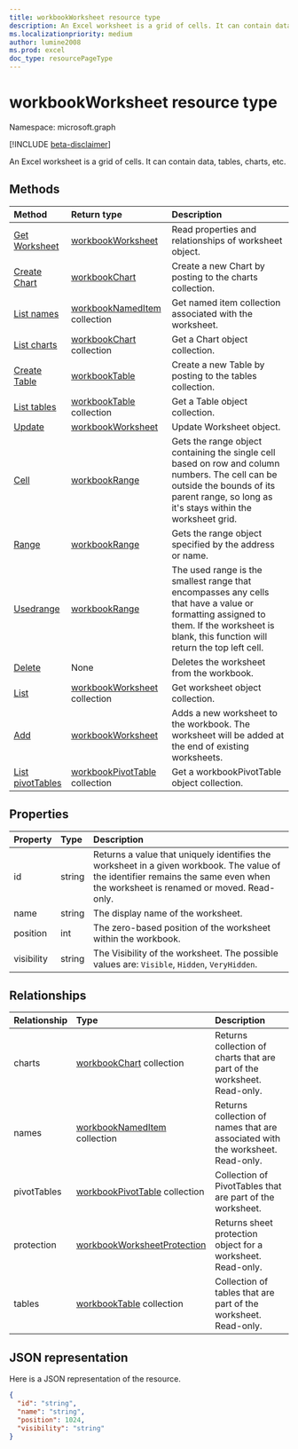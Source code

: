 ```yaml
---
title: workbookWorksheet resource type
description: An Excel worksheet is a grid of cells. It can contain data, tables, charts, etc.
ms.localizationpriority: medium
author: lumine2008
ms.prod: excel
doc_type: resourcePageType
---
```


# workbookWorksheet resource type

Namespace: microsoft.graph

[!INCLUDE [beta-disclaimer](../../includes/beta-disclaimer.md)]

An Excel worksheet is a grid of cells. It can contain data, tables, charts, etc.

## Methods

| Method                                                           | Return type                                            | Description                                                                                                                                                                                |
| :--------------------------------------------------------------- | :----------------------------------------------------- | :----------------------------------------------------------------------------------------------------------------------------------------------------------------------------------------- |
| [Get Worksheet](../api/worksheet-get.md)                         | [workbookWorksheet](workbookworksheet.md)              | Read properties and relationships of worksheet object.                                                                                                                                     |
| [Create Chart](../api/worksheet-post-charts.md)                  | [workbookChart](workbookchart.md)                      | Create a new Chart by posting to the charts collection.                                                                                                                                    |
| [List names](../api/worksheet-list-names.md)                     | [workbookNamedItem](workbooknameditem.md) collection   | Get named item collection associated with the worksheet.                                                                                                                                   |
| [List charts](../api/worksheet-list-charts.md)                   | [workbookChart](workbookchart.md) collection           | Get a Chart object collection.                                                                                                                                                             |
| [Create Table](../api/worksheet-post-tables.md)                  | [workbookTable](workbooktable.md)                      | Create a new Table by posting to the tables collection.                                                                                                                                    |
| [List tables](../api/worksheet-list-tables.md)                   | [workbookTable](workbooktable.md) collection           | Get a Table object collection.                                                                                                                                                             |
| [Update](../api/worksheet-update.md)                             | [workbookWorksheet](workbookworksheet.md)              | Update Worksheet object.                                                                                                                                                                   |
| [Cell](../api/worksheet-cell.md)                                 | [workbookRange](workbookrange.md)                      | Gets the range object containing the single cell based on row and column numbers. The cell can be outside the bounds of its parent range, so long as it's stays within the worksheet grid. |
| [Range](../api/worksheet-range.md)                               | [workbookRange](workbookrange.md)                      | Gets the range object specified by the address or name.                                                                                                                                    |
| [Usedrange](../api/worksheet-usedrange.md)                       | [workbookRange](workbookrange.md)                      | The used range is the smallest range that encompasses any cells that have a value or formatting assigned to them. If the worksheet is blank, this function will return the top left cell.  |
| [Delete](../api/worksheet-delete.md)                             | None                                                   | Deletes the worksheet from the workbook.                                                                                                                                                   |
| [List](../api/worksheet-list.md)                                 | [workbookWorksheet](workbookworksheet.md) collection   | Get worksheet object collection.                                                                                                                                                           |
| [Add](../api/worksheetcollection-add.md)                         | [workbookWorksheet](workbookworksheet.md)              | Adds a new worksheet to the workbook. The worksheet will be added at the end of existing worksheets.                                                                                       |
| [List pivotTables](../api/workbookworksheet-list-pivottables.md) | [workbookPivotTable](workbookpivottable.md) collection | Get a workbookPivotTable object collection.                                                                                                                                                |

## Properties

| Property   | Type   | Description                                                                                                                                                                      |
| :--------- | :----- | :------------------------------------------------------------------------------------------------------------------------------------------------------------------------------- |
| id         | string | Returns a value that uniquely identifies the worksheet in a given workbook. The value of the identifier remains the same even when the worksheet is renamed or moved. Read-only. |
| name       | string | The display name of the worksheet.                                                                                                                                               |
| position   | int    | The zero-based position of the worksheet within the workbook.                                                                                                                    |
| visibility | string | The Visibility of the worksheet. The possible values are: `Visible`, `Hidden`, `VeryHidden`.                                                                                     |

## Relationships

| Relationship | Type                                                          | Description                                                                    |
| :----------- | :------------------------------------------------------------ | :----------------------------------------------------------------------------- |
| charts       | [workbookChart](workbookchart.md) collection                  | Returns collection of charts that are part of the worksheet. Read-only.        |
| names        | [workbookNamedItem](workbooknameditem.md) collection          | Returns collection of names that are associated with the worksheet. Read-only. |
| pivotTables  | [workbookPivotTable](workbookpivottable.md) collection        | Collection of PivotTables that are part of the worksheet.                      |
| protection   | [workbookWorksheetProtection](workbookworksheetprotection.md) | Returns sheet protection object for a worksheet. Read-only.                    |
| tables       | [workbookTable](workbooktable.md) collection                  | Collection of tables that are part of the worksheet. Read-only.                |

## JSON representation

Here is a JSON representation of the resource.

<!-- {
  "blockType": "resource",
  "optionalProperties": [],
  "keyProperty": "id",
  "baseType": "microsoft.graph.entity",
  "@odata.type": "microsoft.graph.workbookWorksheet"
}-->

```json
{
  "id": "string",
  "name": "string",
  "position": 1024,
  "visibility": "string"
}

```

<!-- uuid: 8fcb5dbc-d5aa-4681-8e31-b001d5168d79
2015-10-25 14:57:30 UTC -->

<!--
{
  "type": "#page.annotation",
  "description": "Worksheet resource",
  "keywords": "",
  "section": "documentation",
  "tocPath": "",
  "suppressions": []
}
-->
